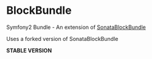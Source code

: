 BlockBundle
===========

Symfony2 Bundle - An extension of [SonataBlockBundle](https://github.com/sonata-project/SonataBlockBundle "SonataBlockBundle")

Uses a forked version of SonataBlockBundle

**STABLE VERSION**

